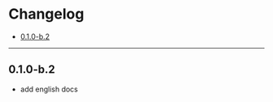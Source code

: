 # Changelog

* [0.1.0-b.2](#0_1_0-b_2)

---

## <a name="0_1_0-b_2"></a>0.1.0-b.2

* add english docs
